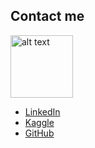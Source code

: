 ## Contact me

<img src="https://avatars2.githubusercontent.com/u/34856477?s=460&v=4" alt="alt text" width="100">

- [LinkedIn](https://linkedin.com/in/kkravchenko)
- [Kaggle](https://kaggle.com/kcostya)
- [GitHub](https://github.com/kcostya)
